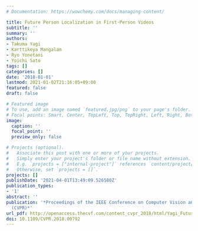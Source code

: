 ```yaml
---
# Documentation: https://wowchemy.com/docs/managing-content/

title: Future Person Localization in First-Person Videos
subtitle: ''
summary: ''
authors:
- Takuma Yagi
- Karttikeya Mangalam
- Ryo Yonetani
- Yoichi Sato
tags: []
categories: []
date: '2018-01-01'
lastmod: 2021-01-02T21:16:05+09:00
featured: false
draft: false

# Featured image
# To use, add an image named `featured.jpg/png` to your page's folder.
# Focal points: Smart, Center, TopLeft, Top, TopRight, Left, Right, BottomLeft, Bottom, BottomRight.
image:
  caption: ''
  focal_point: ''
  preview_only: false

# Projects (optional).
#   Associate this post with one or more of your projects.
#   Simply enter your project's folder or file name without extension.
#   E.g. `projects = ["internal-project"]` references `content/project/deep-learning/index.md`.
#   Otherwise, set `projects = []`.
projects: []
publishDate: '2021-04-01T13:49:09.526580Z'
publication_types:
- '1'
abstract: ''
publication: '*Proceedings of the IEEE Conference on Computer Vision and Pattern Recognition
  (CVPR)*'
url_pdf: http://openaccess.thecvf.com/content_cvpr_2018/html/Yagi_Future_Person_Localization_CVPR_2018_paper.html
doi: 10.1109/CVPR.2018.00792
---
```

